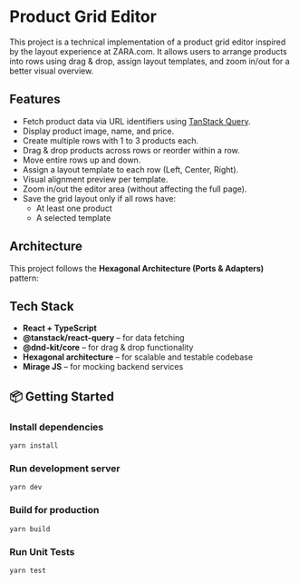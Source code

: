 # Product Grid Editor

This project is a technical implementation of a product grid editor inspired by the layout experience at ZARA.com. It allows users to arrange products into rows using drag & drop, assign layout templates, and zoom in/out for a better visual overview.

## Features

- Fetch product data via URL identifiers using [TanStack Query](https://tanstack.com/query/latest).
- Display product image, name, and price.
- Create multiple rows with 1 to 3 products each.
- Drag & drop products across rows or reorder within a row.
- Move entire rows up and down.
- Assign a layout template to each row (Left, Center, Right).
- Visual alignment preview per template.
- Zoom in/out the editor area (without affecting the full page).
- Save the grid layout only if all rows have:
  - At least one product
  - A selected template

## Architecture

This project follows the **Hexagonal Architecture (Ports & Adapters)** pattern:

## Tech Stack

- **React + TypeScript**
- **@tanstack/react-query** – for data fetching
- **@dnd-kit/core** – for drag & drop functionality
- **Hexagonal architecture** – for scalable and testable codebase
- **Mirage JS** – for mocking backend services

## 📦 Getting Started

### Install dependencies

```
yarn install
```

### Run development server

```
yarn dev
```

### Build for production

```
yarn build
```

### Run Unit Tests

```
yarn test
```
